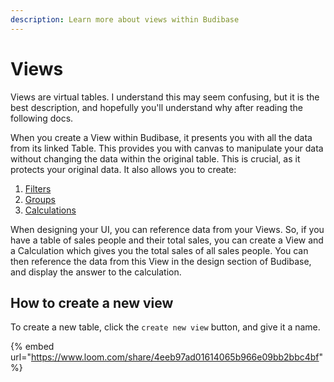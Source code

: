 ```yaml
---
description: Learn more about views within Budibase
---
```


# Views

Views are virtual tables. I understand this may seem confusing, but it is the best description, and hopefully you'll understand why after reading the following docs.

When you create a View within Budibase, it presents you with all the data from its linked Table. This provides you with canvas to manipulate your data without changing the data within the original table. This is crucial, as it protects your original data. It also allows you to create:

1. [Filters](filters.md)
2. [Groups](groups.md)
3. [Calculations](calculations.md)

When designing your UI, you can reference data from your Views. So, if you have a table of sales people and their total sales, you can create a View and a Calculation which gives you the total sales of all sales people. You can then reference the data from this View in the design section of Budibase, and display the answer to the calculation.

## How to create a new view

To create a new table, click the `create new view` button, and give it a name.

{% embed url="https://www.loom.com/share/4eeb97ad01614065b966e09bb2bbc4bf" %}



